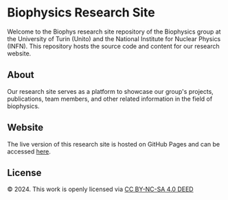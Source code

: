 # Biophysics Research Site

Welcome to the Biophys research site repository of the Biophysics group at the University of Turin (Unito) and the National Institute for Nuclear Physics (INFN). This repository hosts the source code and content for our research website.

## About

Our research site serves as a platform to showcase our group's projects, publications, team members, and other related information in the field of biophysics.

## Website

The live version of this research site is hosted on GitHub Pages and can be accessed [here](https://biophys-turin.github.io/).

## License
© 2024. This work is openly licensed via [CC BY-NC-SA 4.0 DEED](https://creativecommons.org/licenses/by-nc-sa/4.0/)
